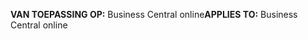<span data-ttu-id="48135-101">**VAN TOEPASSING OP:** Business Central online</span><span class="sxs-lookup"><span data-stu-id="48135-101">**APPLIES TO:** Business Central online</span></span>